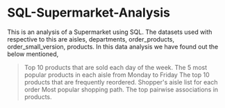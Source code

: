 # SQL-Supermarket-Analysis
This is an analysis of a Supermarket using SQL. The datasets used with respective to this are aisles, departments, order_products, order_small_version, products.
In this data analysis we have found out the below mentioned,
>Top 10 products that are sold each day of the week.
>The 5 most popular products in each aisle from Monday to Friday
>The top 10 products that are frequently reordered.
>Shopper's aisle list for each order
>Most popular shopping path.
>The top pairwise associations in products.
